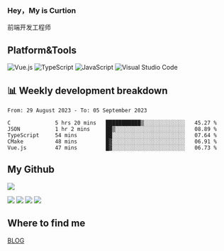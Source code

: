 ### Hey，My is Curtion
前端开发工程师
## Platform&Tools

![Vue.js](https://img.shields.io/badge/-Vue.js-4FC08D?style=flat-square&logo=Vue.js&logoColor=white)
![TypeScript](https://img.shields.io/badge/-TypeScript-007ACC?style=flat-square&logo=typescript&logoColor=white)
![JavaScript](https://img.shields.io/badge/-JavaScript-F7DF1E?style=flat-square&logo=javascript&logoColor=black)
![Visual Studio Code](https://img.shields.io/badge/-VSCode-007ACC?style=flat-square&logo=Visual-Studio-Code&logoColor=white)

## 📊 Weekly development breakdown

<!--START_SECTION:waka-->

```text
From: 29 August 2023 - To: 05 September 2023

C              5 hrs 20 mins   ███████████▒░░░░░░░░░░░░░   45.27 %
JSON           1 hr 2 mins     ██▒░░░░░░░░░░░░░░░░░░░░░░   08.89 %
TypeScript     54 mins         ██░░░░░░░░░░░░░░░░░░░░░░░   07.64 %
CMake          48 mins         █▓░░░░░░░░░░░░░░░░░░░░░░░   06.91 %
Vue.js         47 mins         █▓░░░░░░░░░░░░░░░░░░░░░░░   06.73 %
```

<!--END_SECTION:waka-->

## My Github

![](http://github-profile-summary-cards.vercel.app/api/cards/profile-details?username=curtion&theme=nord_bright)

![](http://github-profile-summary-cards.vercel.app/api/cards/stats?username=curtion&theme=nord_bright)
![](http://github-profile-summary-cards.vercel.app/api/cards/productive-time?username=curtion&theme=nord_bright&utcOffset=8)
![](http://github-profile-summary-cards.vercel.app/api/cards/repos-per-language?username=curtion&theme=nord_bright)
![](http://github-profile-summary-cards.vercel.app/api/cards/most-commit-language?username=curtion&theme=nord_bright)

## Where to find me

[BLOG](https://blog.3gxk.net)
